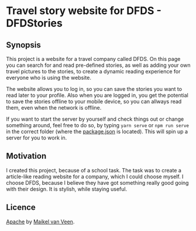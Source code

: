 # Travel story website for DFDS - DFDStories

## Synopsis

This project is a website for a travel company called DFDS. On this page you can search for and read pre-defined stories, as well as adding your own travel pictures to the stories, to create a dynamic reading experience for everyone who is using the website.

The website allows you to log in, so you can save the stories you want to read later to your profile. Also when you are logged in, you get the potential to save the stories offline to your mobile device, so you can allways read them, even when the network is offline.

If you want to start the server by yourself and check things out or change something around, feel free to do so, by typing `yarn serve` or `npm run serve` in the correct folder (where the [package.json](./package.json) is located). This will spin up a server for you to work in.

## Motivation

I created this project, because of a school task. The task was to create a article-like reading website for a company, which I could choose myself. I choose DFDS, because I believe they have got something really good going with their design. It is stylish, while staying useful.

## Licence

[Apache](LICENSE) by [Maikel van Veen](https://github.com/maikxx).
